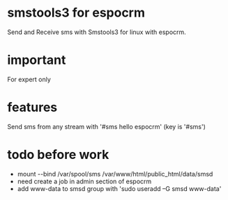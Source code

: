 # smstools3 for espocrm
 Send and Receive sms with Smstools3 for linux with espocrm.

# important
 For expert only

# features
 Send sms from any stream with '#sms hello espocrm' (key is '#sms')

# todo before work
 - mount --bind /var/spool/sms /var/www/html/public_html/data/smsd
 - need create a job in admin section of espocrm 
 - add www-data to smsd group with 'sudo useradd –G smsd www-data'
